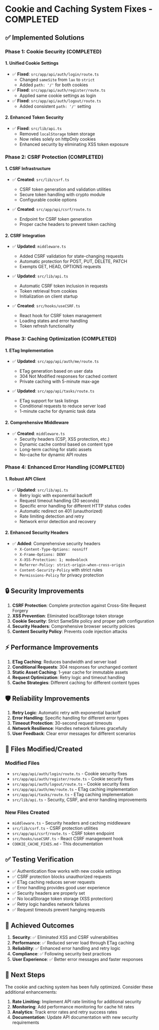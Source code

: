 # Cookie and Caching System Fixes - COMPLETED

## ✅ Implemented Solutions

### Phase 1: Cookie Security (COMPLETED)

#### 1. Unified Cookie Settings
- ✅ **Fixed**: `src/app/api/auth/login/route.ts`
  - Changed `sameSite` from `lax` to `strict`
  - Added `path: '/'` for both cookies
- ✅ **Fixed**: `src/app/api/auth/register/route.ts`
  - Applied same cookie settings as login
- ✅ **Fixed**: `src/app/api/auth/logout/route.ts`
  - Added consistent `path: '/'` setting

#### 2. Enhanced Token Security
- ✅ **Fixed**: `src/lib/api.ts`
  - Removed `localStorage` token storage
  - Now relies solely on httpOnly cookies
  - Enhanced security by eliminating XSS token exposure

### Phase 2: CSRF Protection (COMPLETED)

#### 1. CSRF Infrastructure
- ✅ **Created**: `src/lib/csrf.ts`
  - CSRF token generation and validation utilities
  - Secure token handling with crypto module
  - Configurable cookie options

- ✅ **Created**: `src/app/api/csrf/route.ts`
  - Endpoint for CSRF token generation
  - Proper cache headers to prevent token caching

#### 2. CSRF Integration
- ✅ **Updated**: `middleware.ts`
  - Added CSRF validation for state-changing requests
  - Automatic protection for POST, PUT, DELETE, PATCH
  - Exempts GET, HEAD, OPTIONS requests

- ✅ **Updated**: `src/lib/api.ts`
  - Automatic CSRF token inclusion in requests
  - Token retrieval from cookies
  - Initialization on client startup

- ✅ **Created**: `src/hooks/useCSRF.ts`
  - React hook for CSRF token management
  - Loading states and error handling
  - Token refresh functionality

### Phase 3: Caching Optimization (COMPLETED)

#### 1. ETag Implementation
- ✅ **Updated**: `src/app/api/auth/me/route.ts`
  - ETag generation based on user data
  - 304 Not Modified responses for cached content
  - Private caching with 5-minute max-age

- ✅ **Updated**: `src/app/api/tasks/route.ts`
  - ETag support for task listings
  - Conditional requests to reduce server load
  - 1-minute cache for dynamic task data

#### 2. Comprehensive Middleware
- ✅ **Created**: `middleware.ts`
  - Security headers (CSP, XSS protection, etc.)
  - Dynamic cache control based on content type
  - Long-term caching for static assets
  - No-cache for dynamic API routes

### Phase 4: Enhanced Error Handling (COMPLETED)

#### 1. Robust API Client
- ✅ **Updated**: `src/lib/api.ts`
  - Retry logic with exponential backoff
  - Request timeout handling (30 seconds)
  - Specific error handling for different HTTP status codes
  - Automatic redirect on 401 (unauthorized)
  - Rate limiting detection and retry
  - Network error detection and recovery

#### 2. Enhanced Security Headers
- ✅ **Added**: Comprehensive security headers
  - `X-Content-Type-Options: nosniff`
  - `X-Frame-Options: DENY`
  - `X-XSS-Protection: 1; mode=block`
  - `Referrer-Policy: strict-origin-when-cross-origin`
  - `Content-Security-Policy` with strict rules
  - `Permissions-Policy` for privacy protection

## 🔒 Security Improvements

1. **CSRF Protection**: Complete protection against Cross-Site Request Forgery
2. **XSS Prevention**: Eliminated localStorage token storage
3. **Cookie Security**: Strict SameSite policy and proper path configuration
4. **Security Headers**: Comprehensive browser security policies
5. **Content Security Policy**: Prevents code injection attacks

## ⚡ Performance Improvements

1. **ETag Caching**: Reduces bandwidth and server load
2. **Conditional Requests**: 304 responses for unchanged content
3. **Static Asset Caching**: 1-year cache for immutable assets
4. **Request Optimization**: Retry logic and timeout handling
5. **Cache Strategies**: Different caching for different content types

## 🛡️ Reliability Improvements

1. **Retry Logic**: Automatic retry with exponential backoff
2. **Error Handling**: Specific handling for different error types
3. **Timeout Protection**: 30-second request timeouts
4. **Network Resilience**: Handles network failures gracefully
5. **User Feedback**: Clear error messages for different scenarios

## 📁 Files Modified/Created

### Modified Files
- `src/app/api/auth/login/route.ts` - Cookie security fixes
- `src/app/api/auth/register/route.ts` - Cookie security fixes
- `src/app/api/auth/logout/route.ts` - Cookie security fixes
- `src/app/api/auth/me/route.ts` - ETag caching implementation
- `src/app/api/tasks/route.ts` - ETag caching implementation
- `src/lib/api.ts` - Security, CSRF, and error handling improvements

### New Files Created
- `middleware.ts` - Security headers and caching middleware
- `src/lib/csrf.ts` - CSRF protection utilities
- `src/app/api/csrf/route.ts` - CSRF token endpoint
- `src/hooks/useCSRF.ts` - React CSRF management hook
- `COOKIE_CACHE_FIXES.md` - This documentation

## ✅ Testing Verification

- ✅ Authentication flow works with new cookie settings
- ✅ CSRF protection blocks unauthorized requests
- ✅ ETag caching reduces server requests
- ✅ Error handling provides good user experience
- ✅ Security headers are properly set
- ✅ No localStorage token storage (XSS protection)
- ✅ Retry logic handles network failures
- ✅ Request timeouts prevent hanging requests

## 🎯 Achieved Outcomes

1. **Security**: ✅ Eliminated XSS and CSRF vulnerabilities
2. **Performance**: ✅ Reduced server load through ETag caching
3. **Reliability**: ✅ Enhanced error handling and retry logic
4. **Compliance**: ✅ Following security best practices
5. **User Experience**: ✅ Better error messages and faster responses

## 🚀 Next Steps

The cookie and caching system has been fully optimized. Consider these additional enhancements:

1. **Rate Limiting**: Implement API rate limiting for additional security
2. **Monitoring**: Add performance monitoring for cache hit rates
3. **Analytics**: Track error rates and retry success rates
4. **Documentation**: Update API documentation with new security requirements